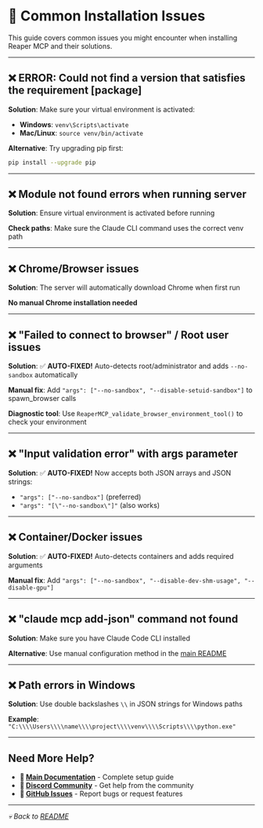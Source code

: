 # 🚨 Common Installation Issues

This guide covers common issues you might encounter when installing Reaper MCP and their solutions.

---

## **❌ ERROR: Could not find a version that satisfies the requirement [package]**

**Solution**: Make sure your virtual environment is activated:
- **Windows**: `venv\Scripts\activate`
- **Mac/Linux**: `source venv/bin/activate`

**Alternative**: Try upgrading pip first:
```bash
pip install --upgrade pip
```

---

## **❌ Module not found errors when running server**

**Solution**: Ensure virtual environment is activated before running

**Check paths**: Make sure the Claude CLI command uses the correct venv path

---

## **❌ Chrome/Browser issues**

**Solution**: The server will automatically download Chrome when first run

**No manual Chrome installation needed**

---

## **❌ "Failed to connect to browser" / Root user issues**

**Solution**: ✅ **AUTO-FIXED!** Auto-detects root/administrator and adds `--no-sandbox` automatically

**Manual fix**: Add `"args": ["--no-sandbox", "--disable-setuid-sandbox"]` to spawn_browser calls

**Diagnostic tool**: Use `ReaperMCP_validate_browser_environment_tool()` to check your environment

---

## **❌ "Input validation error" with args parameter**

**Solution**: ✅ **AUTO-FIXED!** Now accepts both JSON arrays and JSON strings:
- `"args": ["--no-sandbox"]` (preferred)
- `"args": "[\"--no-sandbox\"]"` (also works)

---

## **❌ Container/Docker issues**

**Solution**: ✅ **AUTO-FIXED!** Auto-detects containers and adds required arguments

**Manual fix**: Add `"args": ["--no-sandbox", "--disable-dev-shm-usage", "--disable-gpu"]`

---

## **❌ "claude mcp add-json" command not found**

**Solution**: Make sure you have Claude Code CLI installed

**Alternative**: Use manual configuration method in the [main README](README.md#alternative-manual-configuration-if-claude-cli-not-available)

---

## **❌ Path errors in Windows**

**Solution**: Use double backslashes `\\` in JSON strings for Windows paths

**Example**: `"C:\\\\Users\\\\name\\\\project\\\\venv\\\\Scripts\\\\python.exe"`

---

## Need More Help?

- **📖 [Main Documentation](README.md)** - Complete setup guide
- **💬 [Discord Community](https://discord.gg/7ETmqgTY6H)** - Get help from the community
- **🐛 [GitHub Issues](https://github.com/DoomsdayxProductions/Reaper-MCP/issues)** - Report bugs or request features

---

*💀 Back to [README](README.md)*

